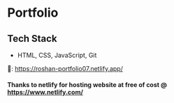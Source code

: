 # Portfolio

## Tech Stack
- HTML, CSS, JavaScript, Git

🔗: https://roshan-portfolio07.netlify.app/


#### Thanks to netlify for hosting website at free of cost @ https://www.netlify.com/
